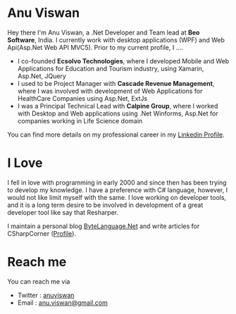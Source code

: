 # Anu Viswan

Hey there I'm Anu Viswan, a .Net Developer and Team lead at **Beo Software**, India. I currently work with desktop applications (WPF) and Web Api(Asp.Net Web API MVC5). Prior to my current profile, I ....

* I co-founded **Ecsolvo Technologies**, where I developed Mobile and Web Applications for Education and Tourism industry, using Xamarin, Asp.Net, JQuery 
* I used to be Project Manager with **Cascade Revenue Management**, where I was involved with development of Web Applications for HealthCare Companies using Asp.Net, ExtJs 
* I was a Principal Technical Lead with **Calpine Group**, where I worked with Desktop and Web applications using .Net Winforms, Asp.Net for companies working in Life Science domain

You can find more details on my professional career in my [Linkedin Profile](https://www.linkedin.com/in/anuviswan/). 

# I Love

I fell in love with programming in early 2000 and since then has been trying to develop my knowledge. I have a preference with C# language, however, I would not like limit myself with the same. I love working on developer tools, and it is a long term desire to be involved in development of a great developer tool like say that Resharper.

I maintain a personal blog [ByteLanguage.Net](www.bytelanguage.net) and write articles for CSharpCorner ([Profile](https://www.c-sharpcorner.com/members/anu.viswan)).


# Reach me
You can reach me via
* Twitter : [anuviswan](https://twitter.com/anuviswan)
* Email : anu.viswan@gmail.com

<!--

# Dmitry Lyalin @lyalindotcom
Hi! 😸, I'm Dmitry—a senior Program Manager (PM) at Microsoft, I work on XAML tools for desktop developers (WPF/UWP), Xamarin.Forms and .NET MAUI. Previously I worked in developer marketing helping run big developer events like Build, .NET Conf and Connect();. I also launched Visual Studio releases a few times, branded a few things (hello CodeLens) and was the Product Manager who launched Azure DevOps.

**I've had a long career so here are six highlights to help you get to know me better**

Before developer marketing and Program Management...

* 👨‍💻 I used to be a developer in **Microsoft Consulting Services**, where I worked on some WPF, Silverlight and ASP.NET Projects 
* 🤝 I spent some time working in **Microsoft Premier Support**, I was an ADM there building and delivering hands-on training around agile, ASP.NET web development and C#. I also helped customers know what the new technology was coming and helped them through issues
* 📱 I built some **Windows Phone** apps for myself and others when that was a thing as an independent developer
* 🎙 I used to have a **Podcast** called the Connected Show with my buddy Peter. I've also **presented at many developer events** on various topics and hosted others as guests on [Microsoft Channel 9 shows](https://channel9.msdn.com/Niners/LyalinDotCom)
* 🕸 I was a **web developer** for most of my career when I was a developer, I worked at everything from banks to startups. I had many job titles from junior developer to team lead and even architected a few things
* 🚔 In my youth I was a volunteer **NYPD Auxiliary Police Officer** for closer to six years, my experience didn't reflect what is going on in our society today and we badly need major reform in this country **#BlackLivesMatter**

You can find a bunch more details on LinkedIn: https://www.linkedin.com/in/dmitrylyalin/

# Talk to me
You can reach me on Twitter: https://www.twitter.com/lyalindotcom

**anuviswan/anuviswan** is a ✨ _special_ ✨ repository because its `README.md` (this file) appears on your GitHub profile.

Here are some ideas to get you started:

- 🔭 I’m currently working on ...
- 🌱 I’m currently learning ...
- 👯 I’m looking to collaborate on ...
- 🤔 I’m looking for help with ...
- 💬 Ask me about ...
- 📫 How to reach me: ...
- 😄 Pronouns: ...
- ⚡ Fun fact: ...
-->
